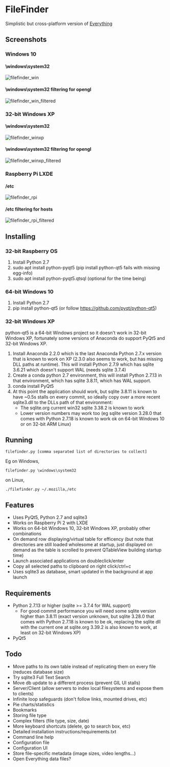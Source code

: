 # FileFinder

Simplistic but cross-platform version of [Everything](https://www.voidtools.com/)

## Screenshots


### Windows 10

#### \windows\system32
![filefinder_win](https://user-images.githubusercontent.com/6446344/173169083-8a026da3-91a8-4024-a697-690355fbd3a6.jpg)

#### \windows\system32 filtering for opengl
![filefinder_win_filtered](https://user-images.githubusercontent.com/6446344/173169086-369313af-d51d-4ffc-be99-fb7b183ad20a.jpg)

### 32-bit Windows XP

#### \windows\system32

![filefinder_winxp](https://user-images.githubusercontent.com/6446344/185817910-d63c645d-09de-41e6-bb5d-d760d213d583.png)

#### \windows\system32 filtering for opengl

![filefinder_winxp_filtered](https://user-images.githubusercontent.com/6446344/185817968-86a7c174-bbdd-43d8-8708-4aa7bd530964.png)


### Raspberry Pi LXDE 

#### /etc
![filefinder_rpi](https://user-images.githubusercontent.com/6446344/173169085-efcf3761-d481-43a4-bad4-93387737d468.jpg)

#### /etc filtering for hosts
![filefinder_rpi_filtered](https://user-images.githubusercontent.com/6446344/173169084-8eedf7ea-7673-4ca1-8d0e-80257d043f3c.jpg)

## Installing

### 32-bit Raspberry OS

1. Install Python 2.7
1. sudo apt install python-pyqt5 (pip install python-qt5 fails with missing egg-info)
1. sudo apt install python-pyqt5.qtsql (optional for the time being)

### 64-bit Windows 10

1. Install Python 2.7
1. pip install python-qt5 (or follow https://github.com/pyqt/python-qt5)

### 32-bit Windows XP

python-qt5 is a 64-bit Windows project so it doesn't work in 32-bit Windows XP,
fortunately some versions of Anaconda do support PyQt5 and 32-bit Windows XP.

1. Install Anaconda 2.2.0 which is the last Anaconda Python 2.7.x version that
   is known to work on XP (2.3.0 also seems to work, but has missing DLL paths
   at runtime). This will install Python 2.7.9 which has sqlite 3.6.21 which
   doesn't support WAL (needs sqlite 3.7.4)
1. Create a conda python 2.7 environment, this will install Python 2.7.13 in
   that environment, which has sqlite 3.8.11, which has WAL support.
1. conda install PyQt5
1. At this point the application should work, but sqlite 3.8.11 is known to have
   ~0.5s stalls on every commit, so ideally copy over a more recent sqlite3.dll
   to the DLLs path of that environment:
   - The sqlite.org current win32 sqlite 3.38.2 is known to work
   - Lower version numbers may work too (eg sqlite version 3.28.0 that comes with
     Python 2.7.18 is known to work ok on 64-bit Windows 10 or on 32-bit ARM
     Linux)
   

## Running

    filefinder.py [comma separated list of directories to collect]

Eg on Windows, 
    
    filefinder.py \windows\system32

on Linux, 
    
    ./filefinder.py ~/.mozilla,/etc


## Features
- Uses PyQt5, Python 2.7 and sqlite3
- Works on Raspberry Pi 2 with LXDE
- Works on 64-bit Windows 10, 32-bit Windows XP, probably other combinations
- On demand row displaying/virtual table for efficency (but note that
  directories are still loaded wholesome at startup, just displayed on demand as
  the table is scrolled to prevent QTableView building startup time)
- Launch associated applications on doubleclick/enter
- Copy all selected paths to clipboard on right click/ctrl+c
- Uses sqlite3 as database, smart updated in the background at app launch

## Requirements
- Python 2.7.13 or higher (sqlite >= 3.7.4 for WAL support)
    - For good commit performance you will need some sqlite version higher than
      3.8.11 (exact version unknown, but sqlite 3.28.0 that comes with Python
      2.7.18 is known to be ok, replacing the sqlite dll with the current one at
      sqlite.org 3.39.2 is also known to work, at least on 32-bit Windows XP)
- PyQt5 

## Todo
- Move paths to its own table instead of replicating them on every file (reduces
  database size)
- Try sqlite3 Full Text Search
- Move db update to a different process (prevent GIL UI stalls)
- Server/Client (allow servers to index local filesystems and expose them
  to clients)
- Infinite loop safeguards (don't follow links, mounted drives, etc)
- Pie charts/statistics
- Bookmarks
- Storing file type
- Complex filters (file type, size, date)
- More keyboard shortcuts (delete, go to search box, etc)
- Detailed installation instructions/requirements.txt
- Command line help
- Configuration file
- Configuration UI
- Store file-specific metadata (image sizes, video lengths...)
- Open Everything data files?